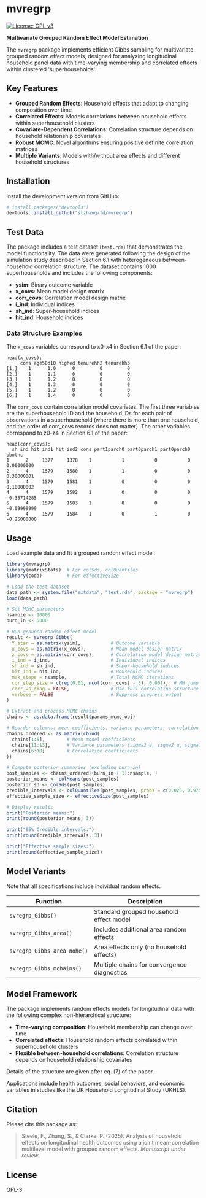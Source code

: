 # mvregrp

<!-- badges: start -->
[![License: GPL v3](https://img.shields.io/badge/License-GPLv3-blue.svg)](https://www.gnu.org/licenses/gpl-3.0)
<!-- badges: end -->

**Multivariate Grouped Random Effect Model Estimation**

The `mvregrp` package implements efficient Gibbs sampling for multivariate grouped random effect models, designed for analyzing longitudinal household panel data with time-varying membership and correlated effects within clustered 'superhouseholds'.

## Key Features

- **Grouped Random Effects**: Household effects that adapt to changing composition over time
- **Correlated Effects**: Models correlations between household effects within superhousehold clusters  
- **Covariate-Dependent Correlations**: Correlation structure depends on household relationship covariates
- **Robust MCMC**: Novel algorithms ensuring positive definite correlation matrices
- **Multiple Variants**: Models with/without area effects and different household structures

## Installation

Install the development version from GitHub:

``` r
# install.packages("devtools")
devtools::install_github("slzhang-fd/mvregrp")
```

## Test Data

The package includes a test dataset (`test.rda`) that demonstrates the model functionality. The data were generated following the design of the simulation study described in Section 6.1 with heterogeneous between-household correlation structure. The dataset contains 1000 superhouseholds and includes the following components:

- **ysim**: Binary outcome variable
- **x_covs**: Mean model design matrix
- **corr_covs**: Correlation model design matrix 
- **i_ind**: Individual indices
- **sh_ind**: Super-household indices
- **hit_ind**: Household indices

### Data Structure Examples

The `x_covs` variables correspond to x0-x4 in Section 6.1 of the paper:
```
head(x_covs):
     cons age50d10 highed tenurehh2 tenurehh3
[1,]    1      1.0      0         0         0
[2,]    1      1.1      0         0         0
[3,]    1      1.2      0         0         0
[4,]    1      1.3      0         0         0
[5,]    1      1.2      0         0         0
[6,]    1      1.4      0         0         0
```

The `corr_covs` contain correlation model covariates. The first three variables are the superhousehold ID and the household IDs for each pair of observations in a superhousehold (where there is more than one household, and the order of corr_covs records does not matter). The other variables correspond to z0-z4 in Section 6.1 of the paper:
```
head(corr_covs):
  sh_ind hit_ind1 hit_ind2 cons part1parch0 part0parch1 part0parch0      pbothc
1      2     1377     1378    1           1           0           0  0.00000000
2      4     1579     1580    1           1           0           0  0.30000001
3      4     1579     1581    1           0           0           0  0.10000002
4      4     1579     1582    1           0           0           0 -0.35714285
5      4     1579     1583    1           0           0           0 -0.09999999
6      4     1579     1584    1           0           1           0 -0.25000000
```

## Usage

Load example data and fit a grouped random effect model:

```r
library(mvregrp)
library(matrixStats)  # For colSds, colQuantiles
library(coda)         # For effectiveSize

# Load the test dataset
data_path <- system.file("extdata", "test.rda", package = "mvregrp")
load(data_path)

# Set MCMC parameters
nsample <- 10000
burn_in <- 5000

# Run grouped random effect model
result <- svregrp_Gibbs(
  Y_star = as.matrix(ysim),           # Outcome variable
  x_covs = as.matrix(x_covs),         # Mean model design matrix
  z_covs = as.matrix(corr_covs),      # Correlation model design matrix
  i_ind = i_ind,                      # Individual indices
  sh_ind = sh_ind,                    # Super-household indices  
  hit_ind = hit_ind,                  # Household indices
  max_steps = nsample,                # Total MCMC iterations
  cor_step_size = c(rep(0.01, ncol(corr_covs) - 3), 0.001),  # MH jump step sizes for correlation parameters, needs pre-tunning
  corr_vs_diag = FALSE,               # Use full correlation structure
  verbose = FALSE                     # Suppress progress output
)

# Extract and process MCMC chains
chains <- as.data.frame(result$params_mcmc_obj)

# Reorder columns: mean coefficients, variance parameters, correlation coefficients
chains_ordered <- as.matrix(cbind(
  chains[1:5],        # Mean model coefficients
  chains[11:13],      # Variance parameters (sigma2_e, sigma2_u, sigma2_v)
  chains[6:10]        # Correlation coefficients
))

# Compute posterior summaries (excluding burn-in)
post_samples <- chains_ordered[(burn_in + 1):nsample, ]
posterior_means <- colMeans(post_samples)
posterior_sd <- colSds(post_samples)
credible_intervals <- colQuantiles(post_samples, probs = c(0.025, 0.975))
effective_sample_size <- effectiveSize(post_samples)

# Display results
print("Posterior means:")
print(round(posterior_means, 3))

print("95% Credible intervals:")
print(round(credible_intervals, 3))

print("Effective sample sizes:")
print(round(effective_sample_size))
```

## Model Variants

Note that all specifications include individual random effects.

| Function | Description |
|----------|-------------|
| `svregrp_Gibbs()` | Standard grouped household effect model |
| `svregrp_Gibbs_area()` | Includes additional area random effects |
| `svregrp_Gibbs_area_nohe()` | Area effects only (no household effects) |
| `svregrp_Gibbs_mchains()` | Multiple chains for convergence diagnostics |

## Model Framework

The package implements random effects models for longitudinal data with the following complex non-hierarchical structure:

- **Time-varying composition**: Household membership can change over time  
- **Correlated effects**: Household random effects correlated within superhousehold clusters
- **Flexible between-household correlations**: Correlation structure depends on household relationship covariates

Details of the structure are given after eq. (7) of the paper.

Applications include health outcomes, social behaviors, and economic variables in studies like the UK Household Longitudinal Study (UKHLS).

## Citation

Please cite this package as:

> Steele, F., Zhang, S., & Clarke, P. (2025). Analysis of household effects on longitudinal health outcomes using a joint mean-correlation multilevel model with grouped random effects. *Manuscript under review*.

## License

GPL-3
